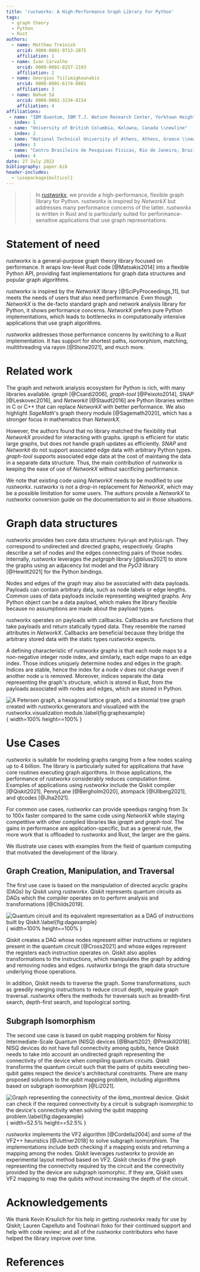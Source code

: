 ```yaml
---
title: 'rustworkx: A High-Performance Graph Library for Python'
tags:
  - graph theory
  - Python
  - Rust
authors:
  - name: Matthew Treinish
    orcid: 0000-0001-9713-2875
    affiliation: 1
  - name: Ivan Carvalho
    orcid: 0000-0002-8257-2103
    affiliation: 2
  - name: Georgios Tsilimigkounakis
    orcid: 0000-0001-6174-0801
    affiliation: 3
  - name: Nahum Sá
    orcid: 0000-0002-3234-8154
    affiliation: 4
affiliations:
 - name: "IBM Quantum, IBM T.J. Watson Research Center, Yorktown Heights, USA \\newline"
   index: 1
 - name: "University of British Columbia, Kelowna, Canada \\newline"
   index: 2
 - name: "National Technical University of Athens, Athens, Greece \\newline"
   index: 3
 - name: "Centro Brasileiro de Pesquisas Físicas, Rio de Janeiro, Brazil"
   index: 4
date: 27 July 2022
bibliography: paper.bib
header-includes:
  - \usepackage{multicol}
---
```


>> In _[rustworkx](https://github.com/Qiskit/rustworkx)_, we provide a high-performance, flexible graph library for Python. _rustworkx_ is inspired by _NetworkX_ but addresses many performance concerns of the latter. _rustworkx_ is written in Rust and is particularly suited for performance-sensitive applications that use graph representations.

# Statement of need

_rustworkx_ is a general-purpose graph theory library focused on performance. It wraps low-level Rust code [@Matsakis2014] into a flexible Python API, providing fast implementations for graph data structures and popular graph algorithms.

_rustworkx_ is inspired by the _NetworkX_ library [@SciPyProceedings_11], but meets the needs of users that also need performance. Even though _NetworkX_ is the de-facto standard graph and network analysis library for Python, it shows performance concerns. _NetworkX_ prefers pure Python implementations, which leads to bottlenecks in computationally intensive applications that use graph algorithms. 

_rustworkx_ addresses those performance concerns by switching to a Rust implementation. It has support for shortest paths, isomorphism, matching, multithreading via rayon [@Stone2021], and much more.

# Related work
  
The graph and network analysis ecosystem for Python is rich, with many libraries available. _igraph_ [@Csardi2006], _graph-tool_ [@Peixoto2014], _SNAP_ [@Leskovec2016], and _Networkit_ [@Staudt2016] are Python libraries written in C or C++ that can replace _NetworkX_ with better performance. We also highlight _SageMath_'s graph theory module [@Sagemath2020], which has a stronger focus in mathematics than _NetworkX_. 

However, the authors found that no library matched the flexibility that _NetworkX_ provided for interacting with graphs. _igraph_ is efficient for static large graphs, but does not handle graph updates as efficiently. _SNAP_ and _Networkit_ do not support associated edge data with arbitrary Python types. _graph-tool_ supports associated edge data at the cost of maintaing the data in a separate data structure. Thus, the main contribution of _rustworkx_ is keeping the ease of use of _NetworkX_ without sacrificing performance.

We note that existing code using _NetworkX_ needs to be modified to use _rustworkx_. _rustworkx_ is not a drop-in replacement for _NetworkX_, which may be a possible limitation for some users. The authors provide a _NetworkX_ to _rustworkx_ conversion guide on the documentation to aid in those situations.

# Graph data structures

_rustworkx_ provides two core data structures: `PyGraph` and `PyDiGraph`. They correspond to undirected and directed graphs, respectively. Graphs describe a set of nodes and the edges connecting pairs of those nodes. Internally, _rustworkx_ leverages the _petgraph_ library [@bluss2021] to store the graphs using an adjacency list model and the _PyO3_ library [@Hewitt2021] for the Python bindings.

Nodes and edges of the graph may also be associated with data payloads. Payloads can contain arbitrary data, such as node labels or edge lengths. Common uses of data payloads include representing weighted graphs. Any Python object can be a data payload, which makes the library flexible because no assumptions are made about the payload types. 

_rustworkx_ operates on payloads with callbacks. Callbacks are functions that take payloads and return statically typed data. They resemble the named attributes in _NetworkX_. Callbacks are beneficial because they bridge the arbitrary stored data with the static types _rustworkx_ expects.

A defining characteristic of _rustworkx_ graphs is that each node maps to a non-negative integer node index, and similarly, each edge maps to an edge index. Those indices uniquely determine nodes and edges in the graph. Indices are stable, hence the index for a node $v$ does not change even if another node $u$ is removed. Moreover, indices separate the data representing the graph's structure, which is stored in Rust, from the payloads associated with nodes and edges, which are stored in Python.

![A Petersen graph, a hexagonal lattice graph, and a binomial tree graph created with **`rustworkx.generators`** and visualized with the **`rustworkx.visualization`** module.\label{fig:graphexample}](paper_img/example_graph.png){ width=100% height==100% }

# Use Cases

_rustworkx_ is suitable for modeling graphs ranging from a few nodes scaling up to 4 billion. The library is particularly suited for applications that have core routines executing graph algorithms. In those applications, the performance of _rustworkx_ considerably reduces computation time. Examples of applications using _rustworkx_ include the Qiskit compiler [@Qiskit2021], PennyLane [@Bergholm2020], atompack [@Ullberg2021], and qtcodes [@Jha2021].

For common use cases, _rustworkx_ can provide speedups ranging from 3x to 100x faster compared to the same code using _NetworkX_ while staying competitive with other compiled libraries like _igraph_ and _graph-tool_. The gains in performance are application-specific, but as a general rule, the more work that is offloaded to _rustworkx_ and Rust, the larger are the gains.     

We illustrate use cases with examples from the field of quantum computing that motivated the development of the library.

## Graph Creation, Manipulation, and Traversal

The first use case is based on the manipulation of directed acyclic graphs (DAGs) by Qiskit using _rustworkx_. Qiskit represents quantum circuits as DAGs which the compiler operates on to perform analysis and transformations [@Childs2019].

![Quantum circuit and its equivalent representation as a DAG of instructions built by Qiskit.\label{fig:dagexample}](paper_img/example_dag_circuit.png){ width=100% height==100% }

Qiskit creates a DAG whose nodes represent either instructions or registers present in the quantum circuit [@Cross2021] and whose edges represent the registers each instruction operates on. Qiskit also applies transformations to the instructions, which manipulates the graph by adding and removing nodes and edges. _rustworkx_ brings the graph data structure underlying those operations.

In addition, Qiskit needs to traverse the graph. Some transformations, such as greedily merging instructions to reduce circuit depth, require graph traversal. _rustworkx_ offers the methods for traversals such as breadth-first search, depth-first search, and topological sorting.

## Subgraph Isomorphism

The second use case is based on qubit mapping problem for Noisy Intermediate-Scale Quantum (NISQ) devices [@Bharti2021; @Preskill2018]. NISQ devices do not have full connectivity among qubits, hence Qiskit needs to take into account an undirected graph representing the connectivity of the device when compiling quantum circuits. Qiskit transforms the quantum circuit such that the pairs of qubits executing two-qubit gates respect the device's architectural constraints. There are many proposed solutions to the qubit mapping problem, including algorithms based on subgraph isomorphism [@Li2021].

![Graph representing the connectivity of the **`ibmq_montreal`** device. Qiskit can check if the required connectivity by a circuit is subgraph isomorphic to the device's connectivity when solving the qubit mapping problem.\label{fig:dagexample}](paper_img/example_coupling_map.png){ width=52.5% height==52.5% }

_rustworkx_ implements the VF2 algorithm [@Cordella2004] and some of the VF2++ heuristics [@Juttner2018] to solve subgraph isomorphism. The implementations include both checking if a mapping exists and returning a mapping among the nodes. Qiskit leverages _rustworkx_ to provide an experimental layout method based on VF2. Qiskit checks if the graph representing the connectvity required by the circuit and the connectivity provided by the device are subgraph isomorphic. If they are, Qiskit uses VF2 mapping to map the qubits without increasing the depth of the circuit. 

# Acknowledgements

We thank Kevin Krsulich for his help in getting _rustworkx_ ready for use by Qiskit; Lauren Capelluto and Toshinari Itoko for their continued support and help with code review; and all of the _rustworkx_ contributors who have helped the library improve over time.

# References
